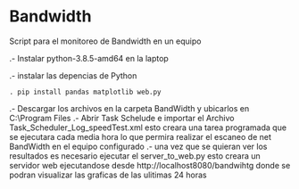 # Bandwidth
Script para el monitoreo de Bandwidth en un equipo


.- Instalar python-3.8.5-amd64 en la laptop

.- instalar las depencias de Python 

	. pip install pandas matplotlib web.py
.- Descargar los archivos en la carpeta BandWidth y ubicarlos en C:\Program Files
.- Abrir Task Schelude e importar el Archivo Task_Scheduler_Log_speedTest.xml
	esto creara una tarea programada que se ejecutara cada media hora lo que permira realizar el escaneo de net BandWidth en el equipo configurado
.- una vez que se quieran ver los resultados es necesario ejecutar el server_to_web.py esto creara un servidor web ejecutandose desde http://localhost8080/bandwihtg donde se podran visualizar las graficas de las ulitimas 24 horas 



